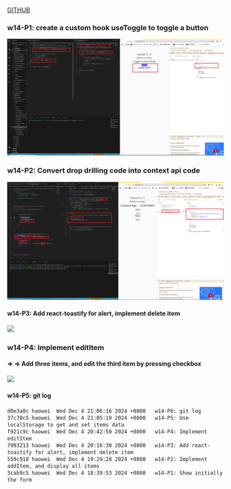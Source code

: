 [GITHUB](https://github.com/haowei212410061/1131-wp1-demo-61)

### w14-P1: create a custom hook useToggle to toggle a button

![](w14-p1.png)

### w14-P2: Convert drop drilling code into context api code

 
![](w14-p2.png)


#### w14-P3: Add react-toastify for alert, implement delete item
 

 
![](w14-p3.png)
 
### w14-P4: Implement editItem
 
#### => => Add three items, and edit the third item by pressing checkbox
 
![](w14-p4.png)
 



#### w14-P5: git log 

```
d0e3a8c haowei  Wed Dec 4 21:06:16 2024 +0800   w14-P6: git log
37c70c5 haowei  Wed Dec 4 21:05:19 2024 +0800   w14-P5: Use localStorage to get and set items data
f921c9c haowei  Wed Dec 4 20:42:50 2024 +0800   w14-P4: Implement editItem
7993213 haowei  Wed Dec 4 20:16:30 2024 +0800   w14-P3: Add react-toastify for alert, implement delete item
559c918 haowei  Wed Dec 4 19:29:28 2024 +0800   w14-P2: Implement addItem, and display all items
3cab9c5 haowei  Wed Dec 4 18:39:53 2024 +0800   w14-P1: Show initially the form
```
